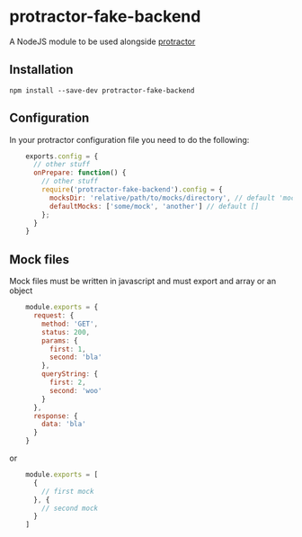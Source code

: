 # protractor-fake-backend

A NodeJS module to be used alongside [protractor](https://github.com/angular/protractor)

## Installation

    npm install --save-dev protractor-fake-backend

## Configuration

In your protractor configuration file you need to do the following:

```javascript
    exports.config = {
      // other stuff
      onPrepare: function() {
        // other stuff
        require('protractor-fake-backend').config = {
          mocksDir: 'relative/path/to/mocks/directory', // default 'mocks'
          defaultMocks: ['some/mock', 'another'] // default []
        };
      }
    }
```

## Mock files

Mock files must be written in javascript and must export and array or an object

```javascript
    module.exports = {
      request: {
        method: 'GET',
        status: 200,
        params: {
          first: 1,
          second: 'bla'
        },
        queryString: {
          first: 2,
          second: 'woo'
        }
      },
      response: {
        data: 'bla'
      }
    }
```
or
```javascript
    module.exports = [
      {
        // first mock
      }, {
        // second mock
      }
    ]
```
